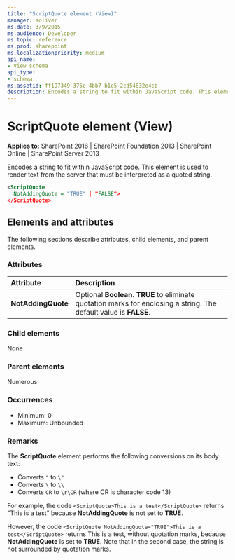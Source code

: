 ```yaml
---
title: "ScriptQuote element (View)"
manager: soliver
ms.date: 3/9/2015
ms.audience: Developer
ms.topic: reference
ms.prod: sharepoint
ms.localizationpriority: medium
api_name:
- View schema
api_type:
- schema
ms.assetid: ff197349-375c-4bb7-b1c5-2cd54832e4cb
description: Encodes a string to fit within JavaScript code. This element is used to render text from the server that must be interpreted as a quoted string.
---
```


# ScriptQuote element (View)

**Applies to:** SharePoint 2016 | SharePoint Foundation 2013 | SharePoint Online | SharePoint Server 2013
  
Encodes a string to fit within JavaScript code. This element is used to render text from the server that must be interpreted as a quoted string.
  
```XML
<ScriptQuote
  NotAddingQuote = "TRUE" | "FALSE">
</ScriptQuote>
```

## Elements and attributes

The following sections describe attributes, child elements, and parent elements.

### Attributes

|**Attribute**|**Description**|
|:-----|:-----|
|**NotAddingQuote** <br/> |Optional **Boolean**. **TRUE** to eliminate quotation marks for enclosing a string. The default value is **FALSE**.  <br/> |
   
### Child elements

None 
   
### Parent elements

Numerous 
   
### Occurrences

- Minimum: 0
- Maximum: Unbounded 
   
### Remarks

The **ScriptQuote** element performs the following conversions on its body text: 
  
- Converts `"` to `\"`  
- Converts `\` to `\\`   
- Converts `CR` to `\r\CR` (where CR is character code 13)
    
For example, the code `<ScriptQuote>This is a test</ScriptQuote>` returns "This is a test" because **NotAddingQuote** is not set to **TRUE**. 

However, the code `<ScriptQuote NotAddingQuote="TRUE">This is a test</ScriptQuote>` returns This is a test, without quotation marks, because **NotAddingQuote** is set to **TRUE**. Note that in the second case, the string is not surrounded by quotation marks.
  

